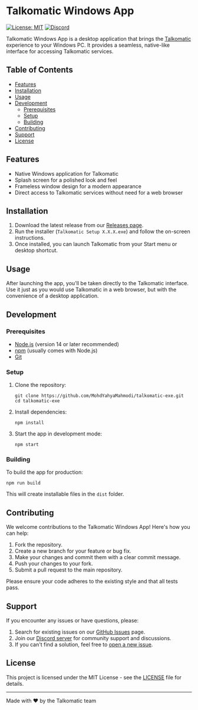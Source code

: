 # Talkomatic Windows App

[![License: MIT](https://img.shields.io/badge/License-MIT-yellow.svg)](https://opensource.org/licenses/MIT)
[![Discord](https://img.shields.io/discord/YOUR_DISCORD_SERVER_ID?color=7289DA&label=Discord&logo=discord&logoColor=white)](https://discord.gg/8YpWqvxgdX)

Talkomatic Windows App is a desktop application that brings the [Talkomatic](https://talkomatic.co) experience to your Windows PC. It provides a seamless, native-like interface for accessing Talkomatic services.

## Table of Contents

- [Features](#features)
- [Installation](#installation)
- [Usage](#usage)
- [Development](#development)
  - [Prerequisites](#prerequisites)
  - [Setup](#setup)
  - [Building](#building)
- [Contributing](#contributing)
- [Support](#support)
- [License](#license)

## Features

- Native Windows application for Talkomatic
- Splash screen for a polished look and feel
- Frameless window design for a modern appearance
- Direct access to Talkomatic services without need for a web browser

## Installation

1. Download the latest release from our [Releases page](https://github.com/MohdYahyaMahmodi/talkomatic-exe/releases).
2. Run the installer (`Talkomatic Setup X.X.X.exe`) and follow the on-screen instructions.
3. Once installed, you can launch Talkomatic from your Start menu or desktop shortcut.

## Usage

After launching the app, you'll be taken directly to the Talkomatic interface. Use it just as you would use Talkomatic in a web browser, but with the convenience of a desktop application.

## Development

### Prerequisites

- [Node.js](https://nodejs.org/) (version 14 or later recommended)
- [npm](https://www.npmjs.com/) (usually comes with Node.js)
- [Git](https://git-scm.com/)

### Setup

1. Clone the repository:
   ```
   git clone https://github.com/MohdYahyaMahmodi/talkomatic-exe.git
   cd talkomatic-exe
   ```

2. Install dependencies:
   ```
   npm install
   ```

3. Start the app in development mode:
   ```
   npm start
   ```

### Building

To build the app for production:

```
npm run build
```

This will create installable files in the `dist` folder.

## Contributing

We welcome contributions to the Talkomatic Windows App! Here's how you can help:

1. Fork the repository.
2. Create a new branch for your feature or bug fix.
3. Make your changes and commit them with a clear commit message.
4. Push your changes to your fork.
5. Submit a pull request to the main repository.

Please ensure your code adheres to the existing style and that all tests pass.

## Support

If you encounter any issues or have questions, please:

1. Search for existing issues on our [GitHub Issues](https://github.com/MohdYahyaMahmodi/talkomatic-exe/issues) page.
2. Join our [Discord server](https://discord.gg/AY7Bk6zgze) for community support and discussions.
3. If you can't find a solution, feel free to [open a new issue](https://github.com/MohdYahyaMahmodi/talkomatic-exe/issues/new).

## License

This project is licensed under the MIT License - see the [LICENSE](LICENSE) file for details.

---

Made with ❤️ by the Talkomatic team
